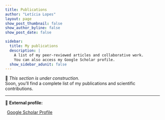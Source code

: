 ```yaml
---
title: Publications
author: "Letícia Lopes"
layout: page
show_post_thumbnail: false
show_author_byline: false
show_post_date: false

sidebar: 
  title: My publications
  description: |
    A list of my peer-reviewed articles and collaborative work.  
    You can also access my Google Scholar profile.
  show_sidebar_adunit: false
---
```


🚧 *This section is under construction.*  
Soon, you’ll find a complete list of my publications and scientific contributions.

---

🔗 **External profile:**

<a href="https://scholar.google.com/citations?user=SEU_ID" target="_blank" rel="noopener noreferrer">
  <i class="fab fa-google-scholar" style="margin-right: 6px;"></i>
  Google Scholar Profile
</a>
